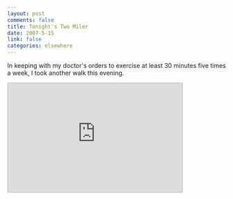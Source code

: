```yaml
--- 
layout: post
comments: false
title: Tonight's Two Miler
date: 2007-5-15
link: false
categories: elsewhere
---
```

In keeping with my doctor's orders to exercise at least 30 minutes five times a week, I took another walk this evening.

<iframe src="http://www.wayfaring.com/maps/export/36837" style="border: 2px solid #cccccc; width: 400px; height: 250px" frameborder="0" scrolling="no"></iframe>
